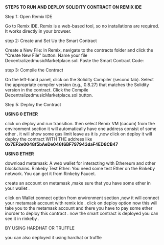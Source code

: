 **STEPS TO RUN AND DEPLOY SOLIDITY CONTRACT ON REMIX IDE** 





Step 1: Open Remix IDE

Go to Remix IDE.
Remix is a web-based tool, so no installations are required. It works directly in your browser.


step 2: Create and Set Up the Smart Contract

Create a New File:
In Remix, navigate to the contracts folder and click the "Create New File" button.
Name your file DecentralizedmusicMarketplace.sol.
Paste the Smart Contract Code:



  step 3: Compile the Contract

On the left-hand panel, click on the Solidity Compiler (second tab).
Select the appropriate compiler version (e.g., 0.8.27) that matches the Solidity version in the contract.
Click the Compile DecentralizedmusicMarketplace.sol button.


Step 5: Deploy the Contract


**USING 0 ETHER**


click on deploy and run transition.
then select Remix VM (cacum) from the environment section it will automatically have one address consist of some ether .
it will show some gas limit leave as it is ,now click on deploy it will deploy the contract WITH THE address like **0x7EF2e0048f5bAeDe046f6BF797943daF4ED8CB47**

**USING ETHER**

download 
metamask: A web wallet for interacting with Ethereum and other blockchains.
Rinkeby Test Ether: You need some test Ether on the Rinkeby network. You can get it from Rinkeby Faucet.

 create an account on metamask  ,make sure that you have some ether in your wallet .

 click on Wallet connect option from environment section ,now it will connect your metamask account with remix ide .
 click on deploy option now this will take you to the metamask account and there you have to pay some ether inorder to deploy this contract .
 now the smart contract is deployed you can see it in rinkeby .


 BY USING HARDHAT OR TRUFFLE 

 you can also deployed it using hardhat or truffle 
 





